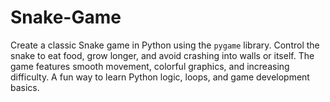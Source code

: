 # Snake-Game
Create a classic Snake game in Python using the `pygame` library. Control the snake to eat food, grow longer, and avoid crashing into walls or itself. The game features smooth movement, colorful graphics, and increasing difficulty. A fun way to learn Python logic, loops, and game development basics.
